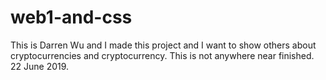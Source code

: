 # web1-and-css
This is Darren Wu and I made this project and I want to show others about cryptocurrencies and cryptocurrency. This is not anywhere near finished. 22 June 2019. 